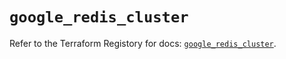 # `google_redis_cluster`

Refer to the Terraform Registory for docs: [`google_redis_cluster`](https://registry.terraform.io/providers/hashicorp/google-beta/5.29.0/docs/resources/google_redis_cluster).
